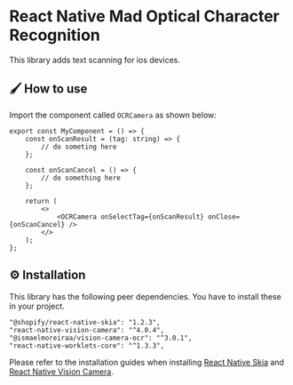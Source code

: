 # React Native Mad Optical Character Recognition

This library adds text scanning for ios devices.

## 🖌️ How to use

Import the component called `OCRCamera` as shown below:

```tsx
export const MyComponent = () => {
    const onScanResult = (tag: string) => {
        // do someting here
    };

    const onScanCancel = () => {
        // do something here
    };

    return (
        <>
            <OCRCamera onSelectTag={onScanResult} onClose={onScanCancel} />
        </>
    );
};
```

## ⚙️ Installation

This library has the following peer dependencies. You have to install these in your project.

```
"@shopify/react-native-skia": "1.2.3",
"react-native-vision-camera": "^4.0.4",
"@ismaelmoreiraa/vision-camera-ocr": "^3.0.1",
"react-native-worklets-core": "^1.3.3",
```

Please refer to the installation guides when installing
[React Native Skia](https://shopify.github.io/react-native-skia/) and
[React Native Vision Camera](https://github.com/mrousavy/react-native-vision-camera).
